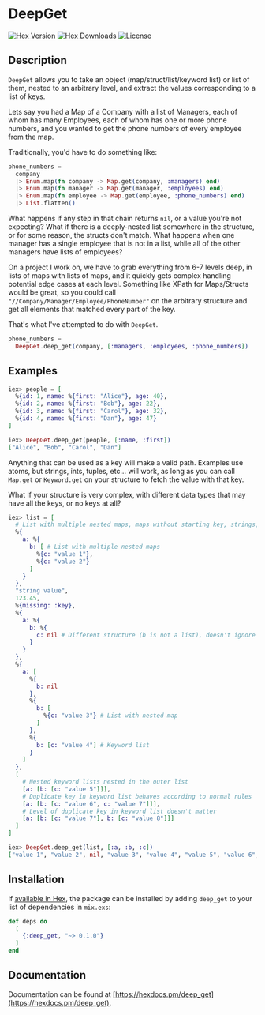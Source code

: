 # DeepGet

[![Hex Version][hex-img]][hex] [![Hex Downloads][downloads-img]][downloads] [![License][license-img]][license]

[hex-img]: https://img.shields.io/hexpm/v/deep_get.svg
[hex]: https://hex.pm/packages/deep_get
[downloads-img]: https://img.shields.io/hexpm/dt/deep_get.svg
[downloads]: https://hex.pm/packages/deep_get
[license-img]: https://img.shields.io/badge/license-MIT-blue.svg
[license]: https://opensource.org/licenses/MIT

## Description

`DeepGet` allows you to take an object (map/struct/list/keyword list) or list
of them, nested to an arbitrary level, and extract the values corresponding to
a list of keys.

Lets say you had a Map of a Company with a list of Managers, each of whom has
many Employees, each of whom has one or more phone numbers, and you wanted to
get the phone numbers of every employee from the map.

Traditionally, you'd have to do something like:

```elixir
phone_numbers =
  company
  |> Enum.map(fn company -> Map.get(company, :managers) end)
  |> Enum.map(fn manager -> Map.get(manager, :employees) end)
  |> Enum.map(fn employee -> Map.get(employee, :phone_numbers) end)
  |> List.flatten()
```

What happens if any step in that chain returns `nil`, or a value you're not
expecting? What if there is a deeply-nested list somewhere in the structure, or
for some reason, the structs don't match. What happens when one manager has a
single employee that is not in a list, while all of the other managers have
lists of employees?

On a project I work on, we have to grab everything from 6-7 levels
deep, in lists of maps with lists of maps, and it quickly gets complex handling
potential edge cases at each level. Something like XPath for Maps/Structs would
be great, so you could call `"//Company/Manager/Employee/PhoneNumber"` on the
arbitrary structure and get all elements that matched every part of the key.

That's what I've attempted to do with `DeepGet`. 

```elixir
phone_numbers =
  DeepGet.deep_get(company, [:managers, :employees, :phone_numbers])
```

## Examples

```elixir
iex> people = [
  %{id: 1, name: %{first: "Alice"}, age: 40},
  %{id: 2, name: %{first: "Bob"}, age: 22},
  %{id: 3, name: %{first: "Carol"}, age: 32},
  %{id: 4, name: %{first: "Dan"}, age: 47}
]

iex> DeepGet.deep_get(people, [:name, :first])
["Alice", "Bob", "Carol", "Dan"]
```

Anything that can be used as a key will make a valid path. Examples use atoms,
but strings, ints, tuples, etc... will work, as long as you can call `Map.get`
or `Keyword.get` on your structure to fetch the value with that key.

What if your structure is very complex, with different data types that may have
all the keys, or no keys at all?

```elixir
iex> list = [
  # List with multiple nested maps, maps without starting key, strings, etc...
  %{
    a: %{
      b: [ # List with multiple nested maps
        %{c: "value 1"},
        %{c: "value 2"}
      ]
    }
  },
  "string value",
  123.45,
  %{missing: :key},
  %{
    a: %{
      b: %{
        c: nil # Different structure (b is not a list), doesn't ignore nil leaf values
      }
    }
  },
  %{
    a: [
      %{
        b: nil
      },
      %{
        b: [
          %{c: "value 3"} # List with nested map
        ]
      },
      %{
        b: [c: "value 4"] # Keyword list
      }
    ]
  },
  [
    # Nested keyword lists nested in the outer list
    [a: [b: [c: "value 5"]]],
    # Duplicate key in keyword list behaves according to normal rules
    [a: [b: [c: "value 6", c: "value 7"]]],
    # Level of duplicate key in keyword list doesn't matter
    [a: [b: [c: "value 7"], b: [c: "value 8"]]]
  ]
]

iex> DeepGet.deep_get(list, [:a, :b, :c])
["value 1", "value 2", nil, "value 3", "value 4", "value 5", "value 6", "value 7"]
```

## Installation

If [available in Hex](https://hex.pm/docs/publish), the package can be installed
by adding `deep_get` to your list of dependencies in `mix.exs`:

```elixir
def deps do
  [
    {:deep_get, "~> 0.1.0"}
  ]
end
```

## Documentation

Documentation can be found at [https://hexdocs.pm/deep_get](https://hexdocs.pm/deep_get).
